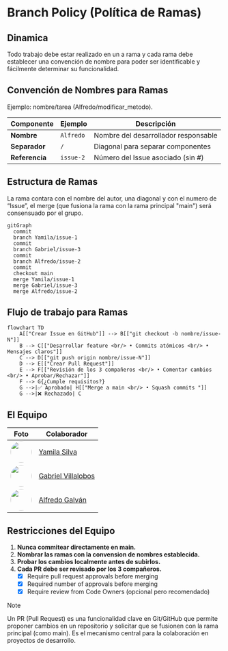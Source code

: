 # Branch Policy (Política de Ramas)
## Dinamica
Todo trabajo debe estar realizado en un a rama y cada rama debe establecer una convención de nombre para poder ser identificable y fácilmente determinar su funcionalidad.
## Convención de Nombres para Ramas
Ejemplo: nombre/tarea (Alfredo/modificar_metodo).

| Componente       | Ejemplo       | Descripción                                  |
|------------------|---------------|----------------------------------------------|
| **Nombre**       | `Alfredo`     | Nombre del desarrollador responsable         |
| **Separador**    | `/`           | Diagonal para separar componentes            |
| **Referencia**   | `issue-2`     | Número del Issue asociado (sin #)            |

## Estructura de Ramas
La rama contara con el nombre del autor, una diagonal y con el numero de “Issue”, el merge (que fusiona la rama con la rama principal "main") será consensuado por el grupo.
```mermaid
gitGraph
  commit
  branch Yamila/issue-1
  commit
  branch Gabriel/issue-3
  commit
  branch Alfredo/issue-2
  commit
  checkout main
  merge Yamila/issue-1
  merge Gabriel/issue-3
  merge Alfredo/issue-2
```

## Flujo de trabajo para Ramas
```mermaid 
flowchart TD
    A[["Crear Issue en GitHub"]] --> B[["git checkout -b nombre/issue-N"]]
    B --> C[["Desarrollar feature <br/> • Commits atómicos <br/> • Mensajes claros"]]
    C --> D[["git push origin nombre/issue-N"]]
    D --> E[["Crear Pull Request"]]
    E --> F[["Revisión de los 3 compañeros <br/> • Comentar cambios <br/> • Aprobar/Rechazar"]]
    F --> G{¿Cumple requisitos?}
    G -->|✅ Aprobado| H[["Merge a main <br/> • Squash commits "]]
    G -->|❌ Rechazado| C
```
## El Equipo

| Foto | Colaborador |
|------|-------------|
| <img src="https://avatars.githubusercontent.com/u/113130495?v=4" width="50" style="border-radius:50%"> | [Yamila Silva](https://github.com/YamilaAS) |
| <img src="https://avatars.githubusercontent.com/u/40302142?v=4" width="50" style="border-radius:50%"> | [Gabriel Villalobos](https://github.com/kuhg) |
| <img src="https://avatars.githubusercontent.com/u/95595323?v=4" width="50" style="border-radius:50%"> | [Alfredo Galván](https://github.com/AAGG22) |

## Restricciones del Equipo
1. **Nunca commitear directamente en main.**
2. **Nombrar las ramas con la convension de nombres establecida.**
3. **Probar los cambios localmente antes de subirlos.**
4. **Cada PR debe ser revisado por los 3 compañeros.**
   - [x] Require pull request approvals before merging
   - [x] Required number of approvals before merging
   - [x] Require review from Code Owners (opcional pero recomendado)

> [!NOTE]
> Un PR (Pull Request) es una funcionalidad clave en Git/GitHub que permite proponer cambios en un repositorio y solicitar que se fusionen con la rama principal (como main). Es el mecanismo central para la colaboración en proyectos de desarrollo.


